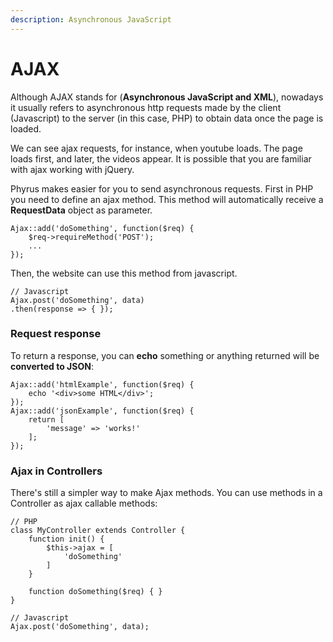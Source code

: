 ```yaml
---
description: Asynchronous JavaScript
---
```


# AJAX

Although AJAX stands for (**Asynchronous JavaScript and XML**), nowadays it usually refers to asynchronous http requests made by the client (Javascript) to the server (in this case, PHP) to obtain data once the page is loaded.

We can see ajax requests, for instance, when youtube loads. The page loads first, and later, the videos appear. It is possible that you are familiar with ajax working with jQuery.

Phyrus makes easier for you to send asynchronous requests. First in PHP you need to define an ajax method. This method will automatically receive a **RequestData** object as parameter.

```
Ajax::add('doSomething', function($req) {
    $req->requireMethod('POST');
    ...
});
```

Then, the website can use this method from javascript.

```
// Javascript
Ajax.post('doSomething', data)
.then(response => { });
```

### Request response

To return a response, you can **echo** something or anything returned will be **converted to JSON**:

```
Ajax::add('htmlExample', function($req) {
    echo '<div>some HTML</div>';
});
Ajax::add('jsonExample', function($req) {
    return [
        'message' => 'works!'
    ];
});
```

### Ajax in Controllers

There's still a simpler way to make Ajax methods. You can use methods in a Controller as ajax callable methods:

```
// PHP
class MyController extends Controller {
    function init() {
        $this->ajax = [
            'doSomething'
        ]
    }
    
    function doSomething($req) { }
}

// Javascript
Ajax.post('doSomething', data);
```

